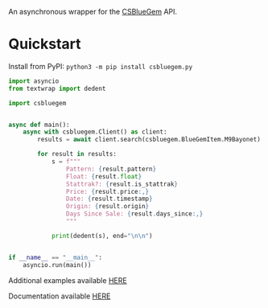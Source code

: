 An asynchronous wrapper for the [CSBlueGem](https://csbluegem.com) API.

# Quickstart

Install from PyPI: `python3 -m pip install csbluegem.py`

```py
import asyncio
from textwrap import dedent

import csbluegem


async def main():
    async with csbluegem.Client() as client:
        results = await client.search(csbluegem.BlueGemItem.M9Bayonet)

        for result in results:
            s = f"""
                Pattern: {result.pattern}
                Float: {result.float}
                Stattrak?: {result.is_stattrak}
                Price: {result.price:,}
                Date: {result.timestamp}
                Origin: {result.origin}
                Days Since Sale: {result.days_since:,}
                """

            print(dedent(s), end="\n\n")


if __name__ == "__main__":
    asyncio.run(main())
```

Additional examples available [HERE](https://github.com/fretgfr/csbluegem.py/tree/master/examples)

Documentation available [HERE](https://csbluegempy.readthedocs.io/en/latest/)
